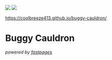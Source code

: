[//]: # (This template replaces README.md when someone creates a new repo with the fastpages template.)

![](https://github.com/coolbreeze413/buggy-cauldron/workflows/CI/badge.svg) 
![](https://github.com/coolbreeze413/buggy-cauldron/workflows/GH-Pages%20Status/badge.svg) 


https://coolbreeze413.github.io/buggy-cauldron/

# Buggy Cauldron


_powered by [fastpages](https://github.com/fastai/fastpages)_

